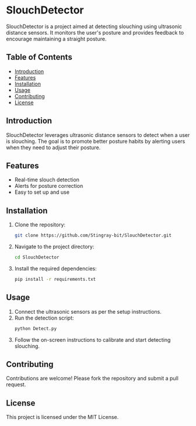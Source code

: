 
# SlouchDetector

SlouchDetector is a project aimed at detecting slouching using ultrasonic distance sensors. It monitors the user's posture and provides feedback to encourage maintaining a straight posture.

## Table of Contents
- [Introduction](#introduction)
- [Features](#features)
- [Installation](#installation)
- [Usage](#usage)
- [Contributing](#contributing)
- [License](#license)

## Introduction

SlouchDetector leverages ultrasonic distance sensors to detect when a user is slouching. The goal is to promote better posture habits by alerting users when they need to adjust their posture.

## Features

- Real-time slouch detection
- Alerts for posture correction
- Easy to set up and use

## Installation

1. Clone the repository:
   ```bash
   git clone https://github.com/Stingray-bit/SlouchDetector.git
   ```
2. Navigate to the project directory:
   ```bash
   cd SlouchDetector
   ```
3. Install the required dependencies:
   ```bash
   pip install -r requirements.txt
   ```

## Usage

1. Connect the ultrasonic sensors as per the setup instructions.
2. Run the detection script:
   ```bash
   python Detect.py
   ```
3. Follow the on-screen instructions to calibrate and start detecting slouching.

## Contributing

Contributions are welcome! Please fork the repository and submit a pull request.

## License

This project is licensed under the MIT License.
